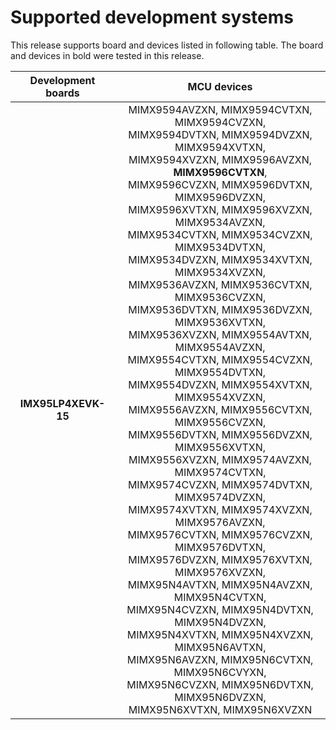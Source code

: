# Supported development systems

This release supports board and devices listed in following table. The board and devices in bold were tested in this release.

|Development boards|MCU devices|
|:--:              |:--:       |
|**IMX95LP4XEVK-15**|MIMX9594AVZXN, MIMX9594CVTXN, MIMX9594CVZXN,<br/> MIMX9594DVTXN, MIMX9594DVZXN, MIMX9594XVTXN,<br/> MIMX9594XVZXN, MIMX9596AVZXN, **MIMX9596CVTXN**,<br/> MIMX9596CVZXN, MIMX9596DVTXN, MIMX9596DVZXN,<br/> MIMX9596XVTXN, MIMX9596XVZXN, MIMX9534AVZXN,<br/> MIMX9534CVTXN, MIMX9534CVZXN, MIMX9534DVTXN,<br/> MIMX9534DVZXN, MIMX9534XVTXN, MIMX9534XVZXN,<br/> MIMX9536AVZXN, MIMX9536CVTXN, MIMX9536CVZXN,<br/> MIMX9536DVTXN, MIMX9536DVZXN, MIMX9536XVTXN,<br/> MIMX9536XVZXN, MIMX9554AVTXN, MIMX9554AVZXN,<br/> MIMX9554CVTXN, MIMX9554CVZXN, MIMX9554DVTXN,<br/> MIMX9554DVZXN, MIMX9554XVTXN, MIMX9554XVZXN,<br/> MIMX9556AVZXN, MIMX9556CVTXN, MIMX9556CVZXN,<br/> MIMX9556DVTXN, MIMX9556DVZXN, MIMX9556XVTXN,<br/> MIMX9556XVZXN, MIMX9574AVZXN, MIMX9574CVTXN,<br/> MIMX9574CVZXN, MIMX9574DVTXN, MIMX9574DVZXN,<br/> MIMX9574XVTXN, MIMX9574XVZXN, MIMX9576AVZXN,<br/> MIMX9576CVTXN, MIMX9576CVZXN, MIMX9576DVTXN,<br/> MIMX9576DVZXN, MIMX9576XVTXN, MIMX9576XVZXN,<br/> MIMX95N4AVTXN, MIMX95N4AVZXN, MIMX95N4CVTXN,<br/> MIMX95N4CVZXN, MIMX95N4DVTXN, MIMX95N4DVZXN,<br/> MIMX95N4XVTXN, MIMX95N4XVZXN, MIMX95N6AVTXN,<br/> MIMX95N6AVZXN, MIMX95N6CVTXN, MIMX95N6CVYXN,<br/> MIMX95N6CVZXN, MIMX95N6DVTXN, MIMX95N6DVZXN,<br/> MIMX95N6XVTXN, MIMX95N6XVZXN|
